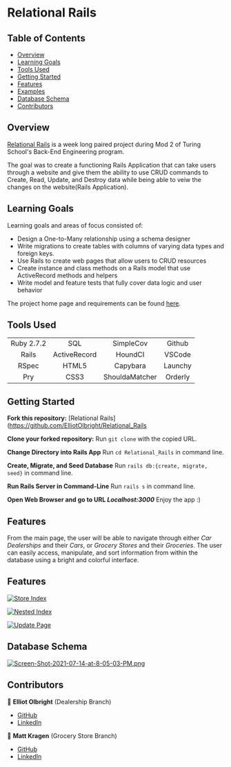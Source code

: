 # Relational Rails 

## Table of Contents

- [Overview](#overview)
- [Learning Goals](#learning-goals)
- [Tools Used](#tools-used)
- [Getting Started](#getting-started)
- [Features](#features)
- [Examples](#examples)
- [Database Schema](#database-schema)
- [Contributors](#contributors)

## Overview

[Relational Rails](https://github.com/ElliotOlbright/Relational_Rails) is a week long paired project during Mod 2 of Turing School's Back-End Engineering program.

The goal was to create a functioning Rails Application that can take users through a website and give them the ability to use CRUD commands to Create, Read, Update, and Destroy data while being able to veiw the changes on the website(Rails Application).

## Learning Goals

Learning goals and areas of focus consisted of:
- Design a One-to-Many relationship using a schema designer
- Write migrations to create tables with columns of varying data types and foreign keys.
- Use Rails to create web pages that allow users to CRUD resources
- Create instance and class methods on a Rails model that use ActiveRecord methods and helpers
- Write model and feature tests that fully cover data logic and user behavior

The project home page and requirements can be found [here](https://backend.turing.edu/module2/projects/relational_rails).

## Tools Used
|             |               |               |               |
|   :----:    |    :----:     |    :----:     |    :----:     |
| Ruby 2.7.2  | SQL           | SimpleCov     | Github        |
| Rails       | ActiveRecord  | HoundCI       | VSCode        |
| RSpec       | HTML5         | Capybara      | Launchy       |
| Pry         | CSS3          | ShouldaMatcher| Orderly       |

## Getting Started

**Fork this repository:** [Relational Rails](https://github.com/ElliotOlbright/Relational_Rails

**Clone your forked repository:** Run `git clone` with the copied URL.

**Change Directory into Rails App** Run `cd Relational_Rails` in command line.

**Create, Migrate, and Seed Database** Run `rails db:{create, migrate, seed}` in command line.

**Run Rails Server in Command-Line** Run `rails s` in command line.

**Open Web Browser and go to URL *Localhost:3000*** Enjoy the app :)

## Features

From the main page, the user will be able to navigate through either *Car Dealerships* and their *Cars*, or *Grocery Stores* and their *Groceries*. The user can easily access, manipulate, and sort information from within the database using a bright and colorful interface.

## Features

[![Store Index](https://i.postimg.cc/jSZpL25f/Screen-Shot-2021-09-18-at-12-47-09-PM.png)](https://postimg.cc/tsnScXFR)

[![Nested Index](https://i.postimg.cc/x8v7YThc/Screen-Shot-2021-09-18-at-12-47-31-PM.png)](https://postimg.cc/vxmXtMQs)

[![Update Page](https://i.postimg.cc/FshC3vwV/Screen-Shot-2021-09-18-at-12-48-03-PM.png)](https://postimg.cc/s10JCkjM)

## Database Schema
[![Screen-Shot-2021-07-14-at-8-05-03-PM.png](https://i.postimg.cc/qv7KYrC9/Screen-Shot-2021-07-14-at-8-05-03-PM.png)](https://postimg.cc/PPBNpBy4)

## Contributors

👤  **Elliot Olbright** (Dealership Branch)
- [GitHub](https://github.com/ElliotOlbright)
- [LinkedIn](https://www.linkedin.com/in/elliotolbright/)

👤  **Matt Kragen** (Grocery Store Branch)
- [GitHub](https://github.com/matt-kragen)
- [LinkedIn](https://www.linkedin.com/in/mattkragen/)
